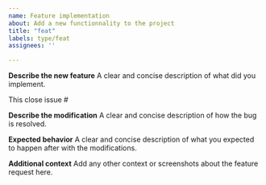 ```yaml
---
name: Feature implementation
about: Add a new functionnality to the project
title: "feat"
labels: type/feat
assignees: ''

---
```


**Describe the new feature**
A clear and concise description of what did you implement.


This close issue #

**Describe the modification**
A clear and concise description of how the bug is resolved.

**Expected behavior**
A clear and concise description of what you expected to happen after with the modifications.

**Additional context**
Add any other context or screenshots about the feature request here.
